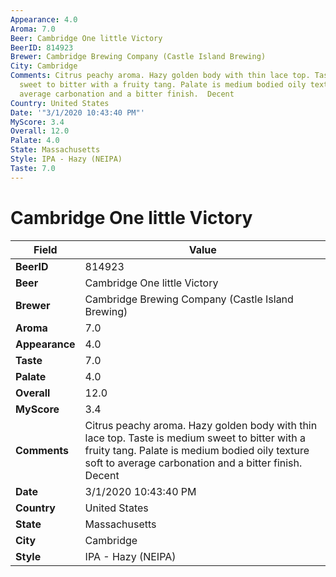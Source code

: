 ```yaml
---
Appearance: 4.0
Aroma: 7.0
Beer: Cambridge One little Victory
BeerID: 814923
Brewer: Cambridge Brewing Company (Castle Island Brewing)
City: Cambridge
Comments: Citrus peachy aroma. Hazy golden body with thin lace top. Taste is medium
  sweet to bitter with a fruity tang. Palate is medium bodied oily texture soft to
  average carbonation and a bitter finish.  Decent
Country: United States
Date: '"3/1/2020 10:43:40 PM"'
MyScore: 3.4
Overall: 12.0
Palate: 4.0
State: Massachusetts
Style: IPA - Hazy (NEIPA)
Taste: 7.0
---
```


# Cambridge One little Victory

| Field         | Value |
|---------------|-------|
| **BeerID** | 814923 |
| **Beer** | Cambridge One little Victory |
| **Brewer** | Cambridge Brewing Company (Castle Island Brewing) |
| **Aroma** | 7.0 |
| **Appearance** | 4.0 |
| **Taste** | 7.0 |
| **Palate** | 4.0 |
| **Overall** | 12.0 |
| **MyScore** | 3.4 |
| **Comments** | Citrus peachy aroma. Hazy golden body with thin lace top. Taste is medium sweet to bitter with a fruity tang. Palate is medium bodied oily texture soft to average carbonation and a bitter finish.  Decent |
| **Date** | 3/1/2020 10:43:40 PM |
| **Country** | United States |
| **State** | Massachusetts |
| **City** | Cambridge |
| **Style** | IPA - Hazy (NEIPA) |
